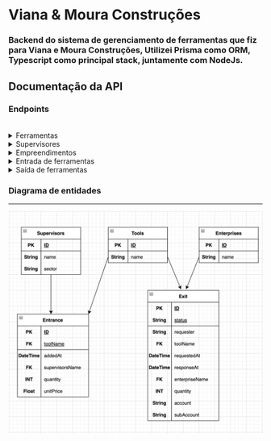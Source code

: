 # Viana & Moura Construções
### Backend do sistema de gerenciamento de ferramentas que fiz para Viana e Moura Construções, Utilizei Prisma como ORM, Typescript como principal stack, juntamente com NodeJs.

## Documentação da API

### Endpoints
<br />
<details>
  <summary>Ferramentas</summary>
  <hr />

  #### Buscar todas as ferramentas
  ```shel
  GET /tools
```

| Parâmetro   | Tipo       | Descrição                           |
| :---------- | :--------- | :---------------------------------- |
| `api_key` | `string` | **Obrigatório**. A chave da sua API |

#### Retorna o Id da ferramenta editada

```shel
  PUT /tools/${id}
```

| Parâmetro   | Tipo       | Descrição                                   |
| :---------- | :--------- | :------------------------------------------ |
| `id`      | `number` | **Obrigatório**. O ID do item que você quer |
| `name`      | `string` | **Obrigatório**. O nome do item que você quer |

#### Deletar uma ferramenta

```shel
  Delete /tools/${id}
```

| Parâmetro   | Tipo       | Descrição                                   |
| :---------- | :--------- | :------------------------------------------ |
| `id`      | `number` | **Obrigatório**. O ID do item que você quer |

#### Adicionar uma ferramenta

```shel
  POST /tools/
```

| Parâmetro   | Tipo       | Descrição                                   |
| :---------- | :--------- | :------------------------------------------ |
| `name`      | `string` | **Obrigatório**. O nome do item que você quer |
</details>

<details>
  <summary>Supervisores</summary>
  <hr />

  #### Buscar por todos os supervisores

```shel
  GET /supervisors
```

| Parâmetro   | Tipo       | Descrição                           |
| :---------- | :--------- | :---------------------------------- |
| `api_key` | `string` | **Obrigatório**. A chave da sua API |

#### Retorna o Id do supervisor editado

```shel
  PUT /supervisors/${id}
```

| Parâmetro   | Tipo       | Descrição                                   |
| :---------- | :--------- | :------------------------------------------ |
| `id`      | `number` | **Obrigatório**. O ID do item que você quer |
| `name`      | `string` | **Obrigatório**. O nome do supervisor que você quer |
| `sector`      | `string` | **Obrigatório**. O nome do setor do supervisor |

#### Deletar um supervisor

```shel
  Delete /supervisors/${id}
```

| Parâmetro   | Tipo       | Descrição                                   |
| :---------- | :--------- | :------------------------------------------ |
| `id`      | `number` | **Obrigatório**. O ID do item que você quer |

#### Adicionar um supervisor

```shel
  POST /supervisors
```

| Parâmetro   | Tipo       | Descrição                                   |
| :---------- | :--------- | :------------------------------------------ |
| `name`      | `string` | **Obrigatório**. O nome do supervisor que você quer |
| `sector`      | `string` | **Obrigatório**. O nome do setor do supervisor |
</details>

<details>
  <summary>Empreendimentos</summary>
  <hr/>

  #### Buscar todos os empreendimentos

```shel
  GET /enterprises
```

| Parâmetro   | Tipo       | Descrição                           |
| :---------- | :--------- | :---------------------------------- |
| `api_key` | `string` | **Obrigatório**. A chave da sua API |

#### Retorna o Id do empreendimento editado

```shel
  PUT /enterprises/${id}
```

| Parâmetro   | Tipo       | Descrição                                   |
| :---------- | :--------- | :------------------------------------------ |
| `id`      | `number` | **Obrigatório**. O ID do item que você quer |
| `name`      | `string` | **Obrigatório**. O nome do item que você quer |

#### Deletar um empreendimento

```shel
  Delete /enterprises/${id}
```

| Parâmetro   | Tipo       | Descrição                                   |
| :---------- | :--------- | :------------------------------------------ |
| `id`      | `number` | **Obrigatório**. O ID do item que você quer |

#### Adicionar um empreendimento

```shel
  POST /enterprises
```

| Parâmetro   | Tipo       | Descrição                                   |
| :---------- | :--------- | :------------------------------------------ |
| `name`      | `string` | **Obrigatório**. O nome do item que você quer |
</details>

<details>
  <summary>Entrada de ferramentas</summary>
  <hr/>

### Buscar todas as entradas

```shel
  GET /entrance
```

| Parâmetro   | Tipo       | Descrição                           |
| :---------- | :--------- | :---------------------------------- |
| `api_key` | `string` | **Obrigatório**. A chave da sua API |

#### Retorna o Id da entrada modificada

```shel
  PUT /entrance/${id}
```

| Parâmetro   | Tipo       | Descrição                                   |
| :---------- | :--------- | :------------------------------------------ |
| `id`      | `number` | **Obrigatório**. O ID do item que você quer |
| `toolName`| `number` | **Obrigatório**. O nome do item que você quer |
| `addedAt`| `datetime` | **Obrigatório**. A data de entrada do item |
| `supervisorName`| `string` | **Obrigatório**. O nome do supervisor |
| `quantity`| `number` | **Obrigatório**. A quantidade de itens |
| `unitPrice`| `float` | **Obrigatório**. O valor unitário |

#### Deletar uma entrada de ferramentas

```shel
  Delete /entrance/${id}
```

| Parâmetro   | Tipo       | Descrição                                   |
| :---------- | :--------- | :------------------------------------------ |
| `id`      | `number` | **Obrigatório**. O ID do item que você quer |

#### Adicionar uma entrada de ferramentas

```shel
  POST /entrance
```

| Parâmetro   | Tipo       | Descrição                                   |
| :---------- | :--------- | :------------------------------------------ |
| `toolName`| `number` | **Obrigatório**. O nome do item que você quer |
| `addedAt`| `datetime` | **Obrigatório**. A data de entrada do item |
| `supervisorName`| `string` | **Obrigatório**. O nome do supervisor |
| `quantity`| `number` | **Obrigatório**. A quantidade de itens |
| `unitPrice`| `float` | **Obrigatório**. O valor unitário |

</details>

<details>
  <summary>Saída de ferramentas</summary>
  <hr/>

### Buscar todas as saídas de ferramentas

```shel
  GET /exit
```

| Parâmetro   | Tipo       | Descrição                           |
| :---------- | :--------- | :---------------------------------- |
| `api_key` | `string` | **Obrigatório**. A chave da sua API |

#### Retorna o Id da saída modificada

```shel
  PUT /exit/${id}
```

| Parâmetro   | Tipo       | Descrição                                   |
| :---------- | :--------- | :------------------------------------------ |
| `id`      | `number` | **Obrigatório**. O ID do item que você quer |
| `status`| `string` | **Obrigatório**. O status do item que você quer |
| `requester`| `string` | **Obrigatório**. O nome da pessoa que requisitou a ferramenta |
| `toolName`| `string` | **Obrigatório**. O nome do item |
| `requestedAt`| `datetime` | **Obrigatório**. A data que a ferramente foi solicitada |
| `responseAt`| `datetime` | **Obrigatório**. A data que a ferramenta foi liberada |
| `enterpriseName`| `string` | **Obrigatório**. O nome do empreendimento de destino |
| `quantity`| `string` | **Obrigatório**. Quantidade de ferramentas liberadas |
| `account`| `string` | **Obrigatório**. O nome da conta |
| `subAccount`| `string` | **Obrigatório**. O nome da subconta |

#### Deletar uma saída de ferramentas

```shel
  Delete /exit/${id}
```

| Parâmetro   | Tipo       | Descrição                                   |
| :---------- | :--------- | :------------------------------------------ |
| `id`      | `number` | **Obrigatório**. O ID do item que você quer |

#### Adicionar uma saída de ferramentas

```shel
  POST /exit
```

| Parâmetro   | Tipo       | Descrição                                   |
| :---------- | :--------- | :------------------------------------------ |
| `status`| `string` | **Obrigatório**. O status do item que você quer |
| `requester`| `string` | **Obrigatório**. O nome da pessoa que requisitou a ferramenta |
| `toolName`| `string` | **Obrigatório**. O nome do item |
| `requestedAt`| `datetime` | **Obrigatório**. A data que a ferramente foi solicitada |
| `responseAt`| `datetime` | **Obrigatório**. A data que a ferramenta foi liberada |
| `enterpriseName`| `string` | **Obrigatório**. O nome do empreendimento de destino |
| `quantity`| `string` | **Obrigatório**. Quantidade de ferramentas liberadas |
| `account`| `string` | **Obrigatório**. O nome da conta |
| `subAccount`| `string` | **Obrigatório**. O nome da subconta |
</details>

### Diagrama de entidades
<hr/>

<img src="https://github.com/victorbr988/Viana-e-moura-manager-tools/blob/d4380837b9a9b6e3853e41c33d7c34dd99cb2600/server/Diagrama_entidade.png" />
